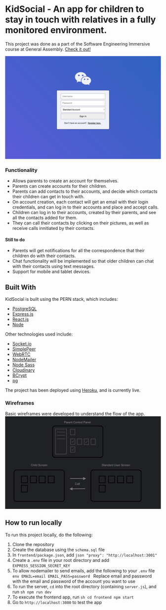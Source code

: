 # KidSocial - An app for children to stay in touch with relatives in a fully monitored environment.

This project was done as a part of the Software Engineering Immersive course at General Assembly. 
[Check it out!](https://kidsocial.herokuapp.com/)

![Login page][login-image]

### Functionality

* Allows parents to create an account for themselves.
* Parents can create accounts for their children.
* Parents can add contacts to their accounts, and decide which contacts their children can get in touch with.
* On account creation, each contact will get an email with their login credentials, and can log in to their accounts and place and accept calls.
* Children can log in to their accounts, created by their parents, and see all the contacts added for them.
* They can call their contacts by clicking on their pictures, as well as receive calls innitiated by their contacts.

#### Still to do 

* Parents will get notifications for all the correspondence that their children do with their contacts.
* Chat functionality will be implemented so that older children can chat with their contacts using text messages. 
* Support for mobile and tablet devices. 


## Built With

KidSocial is built using the PERN stack, which includes:

* [PostgreSQL](https://www.postgresql.org/)
* [Express.js](https://expressjs.com/)
* [React.js](https://reactjs.org/)
* [Node](https://nodejs.org/)

Other technologies used include: 

* [Socket.io](https://socket.io/)
* [SimplePeer](https://www.npmjs.com/package/simple-peer)
* [WebRTC](https://webrtc.org/)
* [NodeMailer](https://nodemailer.com/)
* [Node Sass](https://www.npmjs.com/package/node-sass)
* [Cloudinary](https://cloudinary.com/)
* [BCrypt](https://www.npmjs.com/package/bcrypt)
* [pg](https://www.npmjs.com/package/bcrypt)

The project has been deployed using [Heroku](https://www.heroku.com/), and is currently live. 

### Wireframes

Basic wireframes were developed to understand the flow of the app. 
![Project Wireframe][wireframe-image]


## How to run locally

To run this project locally, do the following: 

1. Clone the repository
2. Create the database using the `schema.sql` file
3. In `frontend/package.json`, add 
        ```json
        "proxy": "http://localhost:3001"
        ```
4. Create a `.env` file in your root directory and add `EXPRESS_SESSION_SECRET_KEY` 
5. To allow nodemailer to send emails, add the following to your `.env` file
        ```env
        EMAIL=email
        EMAIL_PASS=password
        ```
    Replace email and password with the email and password of the account you want to use
4. To run the server, `cd` into the root directory (containing `server.js`), and run
        ```sh
        npm run dev
        ```
5. To execute the frontend app, run
        ```sh
        cd frontend
        npm start
        ```
6. Go to `http://localhost:3000` to test the app


[wireframe-image]: demo/wireframe.png
[login-image]: demo/login.png
